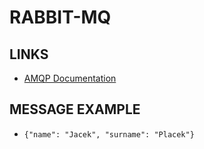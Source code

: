 # RABBIT-MQ

## LINKS

- [AMQP Documentation](https://amqp-node.github.io/amqplib/channel_api.html)

## MESSAGE EXAMPLE

- `{"name": "Jacek", "surname": "Placek"}`
